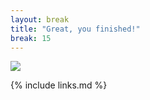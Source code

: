 ```yaml
---
layout: break
title: "Great, you finished!"
break: 15
---
```


![](https://imgs.xkcd.com/comics/compiling.png)

{% include links.md %}
